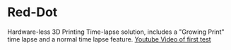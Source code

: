 # Red-Dot
Hardware-less 3D Printing Time-lapse solution, includes a "Growing Print" time lapse and a normal time lapse feature.
<a href="https://www.youtube.com/watch?v=6sNrJOpd8mA">Youtube Video of first test</a>
